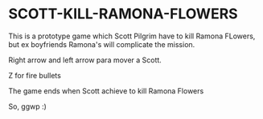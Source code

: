 # SCOTT-KILL-RAMONA-FLOWERS

This is a prototype game which Scott Pilgrim have to kill Ramona FLowers, but ex boyfriends Ramona's will complicate the mission. 

Right arrow and left arrow para mover a Scott. 

Z for fire bullets

The game ends when Scott achieve to kill Ramona Flowers

So, ggwp :)
